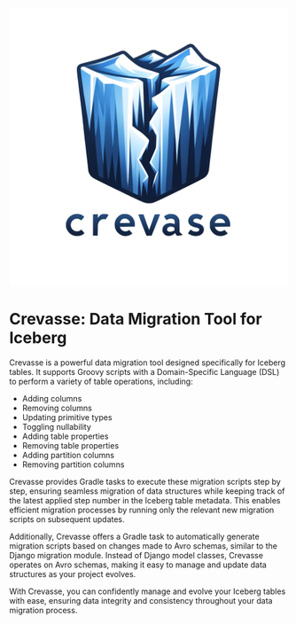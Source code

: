 ![crevasse-logo.png](asssets/crevasse-logo.png)

# Crevasse: Data Migration Tool for Iceberg

Crevasse is a powerful data migration tool designed specifically for Iceberg tables. It supports Groovy scripts with a Domain-Specific Language (DSL) to perform a variety of table operations, including:

* Adding columns
* Removing columns
* Updating primitive types
* Toggling nullability
* Adding table properties
* Removing table properties
* Adding partition columns
* Removing partition columns

Crevasse provides Gradle tasks to execute these migration scripts step by step, ensuring seamless migration of data structures while keeping track of the latest applied step number in the Iceberg table metadata. This enables efficient migration processes by running only the relevant new migration scripts on subsequent updates.

Additionally, Crevasse offers a Gradle task to automatically generate migration scripts based on changes made to Avro schemas, similar to the Django migration module. Instead of Django model classes, Crevasse operates on Avro schemas, making it easy to manage and update data structures as your project evolves.

With Crevasse, you can confidently manage and evolve your Iceberg tables with ease, ensuring data integrity and consistency throughout your data migration process.

